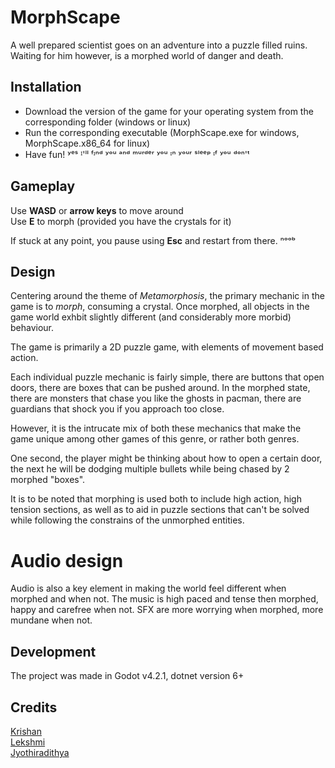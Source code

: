 # MorphScape

A well prepared scientist goes on an adventure into a puzzle filled ruins.    
Waiting for him however, is a morphed world of danger and death.

## Installation
- Download the version of the game for your operating system from the corresponding folder (windows or linux)
- Run the corresponding executable (MorphScape.exe for windows, MorphScape.x86_64 for linux)
- Have fun!  ʸᵉˢ ᴵ'ˡˡ ᶠᶦⁿᵈ ʸᵒᵘ ᵃⁿᵈ ᵐᵘʳᵈᵉʳ ʸᵒᵘ ᶦⁿ ʸᵒᵘʳ ˢˡᵉᵉᵖ ᶦᶠ ʸᵒᵘ ᵈᵒⁿ'ᵗ

## Gameplay
Use **WASD** or **arrow keys** to move around  
Use **E** to morph (provided you have the crystals for it)

If stuck at any point, you pause using **Esc** and restart from there. ⁿᵒᵒᵇ

## Design
Centering around the theme of *Metamorphosis*, the primary mechanic in the game is to *morph*, consuming a crystal. Once morphed, all objects in the game world exhbit slightly different (and considerably more morbid) behaviour.

The game is primarily a 2D puzzle game, with elements of movement based action. 

Each individual puzzle mechanic is fairly simple, there are buttons that open doors, there are boxes that can be pushed around. In the morphed state, there are monsters that chase you like the ghosts in pacman, there are guardians that shock you if you approach too close.

However, it is the intrucate mix of both these mechanics that make the game unique among other games of this genre, or rather both genres. 

One second, the player might be thinking about how to open a certain door, the next he will be dodging multiple bullets while being chased by 2 morphed "boxes".

It is to be noted that morphing is used both to include high action, high tension sections, as well as to aid in puzzle sections that can't be solved while following the constrains of the unmorphed entities.

# Audio design
Audio is also a key element in making the world feel different when morphed and when not. The music is high paced and tense then morphed, happy and carefree when not. SFX are more worrying when morphed, more mundane when not.

## Development
The project was made in Godot v4.2.1, dotnet version 6+

## Credits
[Krishan](https://github.com/Krishannair)  
[Lekshmi](https://github.com/lechurnair)  
[Jyothiradithya](https://github.com/unniisme)  
